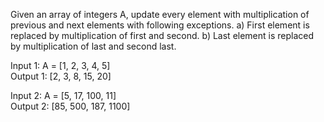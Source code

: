 Given an array of integers A, update every element with multiplication of previous and next elements with following exceptions. a) First element is replaced by multiplication of first and second. b) Last element is replaced by multiplication of last and second last.  

Input 1: A = [1, 2, 3, 4, 5]  
Output 1: [2, 3, 8, 15, 20]

Input 2: A = [5, 17, 100, 11]  
Output 2: [85, 500, 187, 1100]


